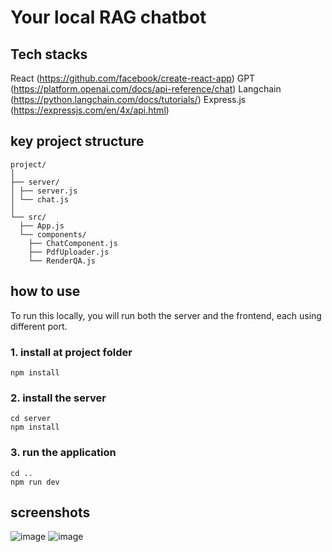 # Your local RAG chatbot
## Tech stacks
React (https://github.com/facebook/create-react-app)
GPT (https://platform.openai.com/docs/api-reference/chat)
Langchain (https://python.langchain.com/docs/tutorials/)
Express.js (https://expressjs.com/en/4x/api.html)


## key project structure
```
project/
│
├── server/
│ ├── server.js
│ └── chat.js
│
└── src/
  ├── App.js
  └── components/
    ├── ChatComponent.js
    ├── PdfUploader.js
    └── RenderQA.js
```
## how to use
To run this locally, you will run both the server and the frontend, each using different port.

### 1. install at project folder
```
npm install
```
### 2. install the server
```
cd server
npm install
```
### 3. run the application
```
cd ..
npm run dev
```
## screenshots
![image](https://github.com/user-attachments/assets/c03a172d-a336-427f-ad65-1d2483c65ae5)
![image](https://github.com/user-attachments/assets/990416ef-f379-4be3-9723-73b7d99ad9d9)


